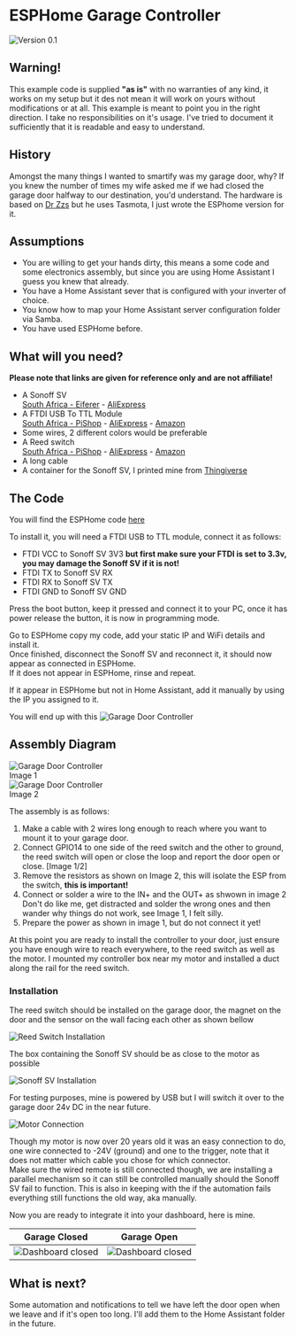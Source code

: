 # ESPHome Garage Controller

![Version 0.1](Images/finished-preinstallation.jpeg)

## Warning!

This example code is supplied **"as is"** with no warranties of any kind, it works on my setup but it des not mean it will work on yours without modifications or at all. This example is meant to point you in the right direction. I take no responsibilities on it's usage. 
I've tried to document it sufficiently that it is readable and easy to understand.

## History

Amongst the many things I wanted to smartify was my garage door, why? If you knew the number of times my wife asked me if we had closed the garage door halfway to our destination, you'd understand.
The hardware is based on [Dr Zzs](https://youtu.be/QMepwpyjMCY) but he uses Tasmota, I just wrote the ESPhome version for it.

## Assumptions

- You are willing to get your hands dirty, this means a some code and some electronics assembly, but since you are using Home Assistant I guess you knew that already.
- You have a Home Assistant sever that is configured with your inverter of choice.
- You know how to map your Home Assistant server configuration folder via Samba.
- You have used ESPHome before.

## What will you need?

**Please note that links are given for reference only and are not affiliate!**

* A Sonoff SV  
  [South Africa - Eiferer](https://eiferer.co.za/products/sonoff®-sv-inching-self-locking-wifi-wireless-switch-5v-24v) -
  [AliExpress](https://www.aliexpress.com/item/4001131764434.html)  
* A FTDI USB To TTL Module  
  [South Africa - PiShop](https://www.pishop.co.za/store/geekcreit-ft232rl-ftdi-usb-to-ttl-serial-converter-adapter-module?keyword=usb%20programmer&category_id=0) - 
  [AliExpress](https://www.aliexpress.com/item/32273550144.html) - [Amazon](https://www.amazon.com/WWZMDiB-FT232RL-Converter-Adapter-Breakout/dp/B0BJKCSZZW/?adgrpid=81891463152&hvadid=585362629887&hvdev=c&hvlocphy=1028632&hvnetw=g&hvqmt=b&hvrand=977913646945187746&hvtargid=kwd-298938143740&hydadcr=20753_13331633)
* Some wires, 2 different colors would be preferable
* A Reed switch  
  [South Africa - PiShop](https://www.pishop.co.za/store/zinc-alloy-alarm-garage-windowrolling-door-reed-switch?keyword=reed&category_id=0) - 
  [AliExpress](https://www.aliexpress.com/item/32933262677.html) - 
  [Amazon](https://www.amazon.com/uxcell-Security-Rolling-Contact-Magnetic/dp/B07F5WKS4N/?crid=FRMK7WT0C9ZD&sprefix=reed+switch+garage,aps,407&th=1aliex)
* A long cable
* A container for the Sonoff SV, I printed mine from [Thingiverse](https://www.thingiverse.com/thing:3459812)

## The Code

You will find the ESPHome code [here](ESPHome\esphome-garage-door-controller.ymal)

To install it, you will need a FTDI USB to TTL module, connect it as follows:
- FTDI VCC to Sonoff SV 3V3 **but first make sure your FTDI is set to 3.3v, you may damage the Sonoff SV if it is not!**
- FTDI TX to Sonoff SV RX
- FTDI RX to Sonoff SV TX
- FTDI GND to Sonoff SV GND

Press the boot button, keep it pressed and connect it to your PC, once it has power release the button, it is now in programming mode.

Go to ESPHome copy my code, add your static IP and WiFi details and install it.  
Once finished, disconnect the Sonoff SV and reconnect it, it should now appear as connected in ESPHome.  
If it does not appear in ESPHome, rinse and repeat.

If it appear in ESPHome but not in Home Assistant, add it manually by using the IP you assigned to it.

You will end up with this
![Garage Door Controller](Images/HA-Integration.jpeg)

## Assembly Diagram

![Garage Door Controller](Images/board-and-housing.jpeg)  
Image 1  
![Garage Door Controller](Images/board-wiring-to-garage-door.jpeg)  
Image 2  

The assembly is as follows:
1. Make a cable with 2 wires long enough to reach where you want to mount it to your garage door.
2. Connect GPIO14 to one side of the reed switch and the other to ground, the reed switch will open or close the loop and report the door open or close. [Image 1/2]
3. Remove the resistors as shown on Image 2, this will isolate the ESP from the switch, **this is important!**
4. Connect or solder a wire to the IN+ and the OUT+ as shwown in image 2 
   Don't do like me, get distracted and solder the wrong ones and then wander why things do not work, see Image 1, I felt silly. 
5. Prepare the power as shown in image 1, but do not connect it yet!

At this point you are ready to install the controller to your door, just ensure you have enough wire to reach everywhere, to the reed switch as well as the motor. I mounted my controller box near my motor and installed a duct along the rail for the reed switch.

### Installation

The reed switch should be installed on the garage door, the magnet on the door and the sensor on the wall facing each other as shown bellow

![Reed Switch Installation](Images/reed-switch-installed.jpeg)

The box containing the Sonoff SV should be as close to the motor as possible

![Sonoff SV Installation](Images/installed-board-in-housing.jpeg)

For testing purposes, mine is powered by USB but I will switch it over to the garage door 24v DC in the near future.

![Motor Connection](Images/garage-door-to-board-wiring.jpeg)

Though my motor is now over 20 years old it was an easy connection to do, one wire connected to -24V (ground) and one to the trigger, note that it does not matter which cable you chose for which connector.   
Make sure the wired remote is still connected though, we are installing a parallel mechanism so it can still be controlled manually should the Sonoff SV fail to function. This is also in keeping with the if the automation fails everything still functions the old way, aka manually. 

Now you are ready to integrate it into your dashboard, here is mine.

| Garage Closed                                                 | Garage Open                                                 |
| ------------------------------------------------------------- | ----------------------------------------------------------- |
| ![Dashboard closed](Images/home-dashboard-garage-closed.jpeg) | ![Dashboard closed](Images/home-dashboard-garage-open.jpeg) |

## What is next?

Some automation and notifications to tell we have left the door open when we leave and if it's open too long.
I'll add them to the Home Assistant folder in the future.